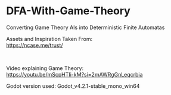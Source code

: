 # DFA-With-Game-Theory
Converting Game Theory AIs into Deterministic Finite Automatas

Assets and Inspiration Taken From: <br>
https://ncase.me/trust/

<br>

Video explaining Game Theory: <br>
https://youtu.be/mScpHTIi-kM?si=2mAWRgGnLeqcrbia

Godot version used: Godot_v4.2.1-stable_mono_win64
